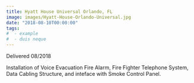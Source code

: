 ```yaml
---
title: Hyatt House Universal Orlando, FL
image: images/Hyatt-House-Orlando-Universal.jpg
date: "2018-08-10T00:00:00"
tags:
#  - example
#  - duis neque
---
```

Delivered 08/2018
<!-- more -->
Installation of Voice Evacuation Fire Alarm, Fire Fighter Telephone System, Data Cabling Structure, and inteface with Smoke Control Panel.